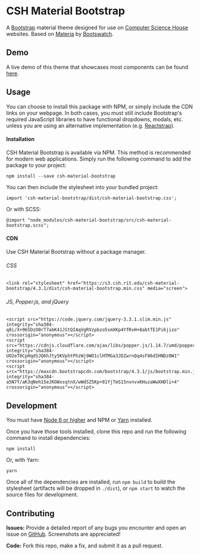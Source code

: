 CSH Material Bootstrap
=======================

A [Bootstrap](http://getbootstrap.com) material theme designed for use on [Computer Science House](http://csh.rit.edu) websites. Based on [Materia](https://bootswatch.com/materia) by [Bootswatch](https://bootswatch.com).

Demo
----

A live demo of this theme that showcases most components can be found [here](https://s3.csh.rit.edu/csh-material-bootstrap/4.3.1/index.html).

Usage
------
You can choose to install this package with NPM, or simply include the CDN links on your webpage. In both cases, you must still include Bootstrap's required JavaScript libraries to have functional dropdowns, modals, etc. unless you are using an alternative implementation (e.g. [Reactstrap](http://reactstrap.github.io)).

#### Installation
CSH Material Bootstrap is available via NPM. This method is recommended for modern web applications. Simply run the following command to add the package to your project:

```
npm install --save csh-material-bootstrap
```

You can then include the stylesheet into your bundled project:

```
import 'csh-material-bootstrap/dist/csh-material-bootstrap.css';
```

Or with SCSS:

```
@import "node_modules/csh-material-bootstrap/src/csh-material-bootstrap.scss";
```

#### CDN
Use CSH Material Bootstrap without a package manager.

###### CSS

```
<link rel="stylesheet" href="https://s3.csh.rit.edu/csh-material-bootstrap/4.3.1/dist/csh-material-bootstrap.min.css" media="screen">
```

###### JS, Popper.js, and jQuery

```
<script src="https://code.jquery.com/jquery-3.3.1.slim.min.js" integrity="sha384-q8i/X+965DzO0rT7abK41JStQIAqVgRVzpbzo5smXKp4YfRvH+8abtTE1Pi6jizo" crossorigin="anonymous"></script>
<script src="https://cdnjs.cloudflare.com/ajax/libs/popper.js/1.14.7/umd/popper.min.js" integrity="sha384-UO2eT0CpHqdSJQ6hJty5KVphtPhzWj9WO1clHTMGa3JDZwrnQq4sF86dIHNDz0W1" crossorigin="anonymous"></script>
<script src="https://maxcdn.bootstrapcdn.com/bootstrap/4.3.1/js/bootstrap.min.js" integrity="sha384-a5N7Y/aK3qNeh15eJKGWxsqtnX/wWdSZSKp+81YjTmS15nvnvxKHuzaWwXHDli+4" crossorigin="anonymous"></script>
```

Development
------------
You must have [Node 6 or higher](https://nodejs.org) and NPM or [Yarn](https://yarnpkg.com) installed.

Once you have those tools installed, clone this repo and run the following command to install dependencies:

```
npm install
```

Or, with Yarn:

```
yarn
```

Once all of the dependencies are installed, run `npm build` to build the stylesheet (artifacts will be dropped in `./dist`), or `npm start` to watch the source files for development.


Contributing
-------------
**Issues:** Provide a detailed report of any bugs you encounter and open an issue on [GitHub](https://github.com/ComputerScienceHouse/csh-material-bootstrap/issues). Screenshots are appreciated!

**Code:** Fork this repo, make a fix, and submit it as a pull request.
